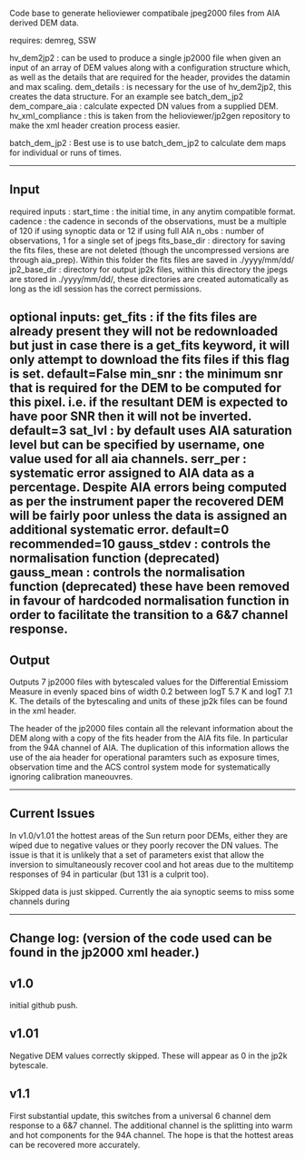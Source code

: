 Code base to generate helioviewer compatibale jpeg2000 files from AIA derived DEM data.

requires: demreg, SSW

hv_dem2jp2		: can be used to produce a single jp2000 file when given an input of an array of DEM values along with a configuration structure which, as well as the details that are required for the header, provides the datamin and max scaling.
dem_details		: is necessary for the use of hv_dem2jp2, this creates the data structure. For an example see batch_dem_jp2
dem_compare_aia		: calculate expected DN values from a supplied DEM.
hv_xml_compliance	: this is taken from the helioviewer/jp2gen repository to make the xml header creation process easier.

batch_dem_jp2		: Best use is to use batch_dem_jp2 to calculate dem maps for individual or runs of times.

----------------------------------------------------------
Input
----------------------------------------------------------
required inputs	:
start_time	: the initial time, in any anytim compatible format.
cadence		: the cadence in seconds of the observations, must be a multiple of 120 if using synoptic data or 12 if using full AIA
n_obs		: number of observations, 1 for a single set of jpegs
fits_base_dir	: directory for saving the fits files, these are not deleted (though the uncompressed versions are through aia_prep). Within this folder the fits files are saved in ./yyyy/mm/dd/<synoptic file name>
jp2_base_dir	: directory for output jp2k files, within this directory the jpegs are stored in ./yyyy/mm/dd/, these directories are created automatically as long as the idl session has the correct permissions.

optional inputs:
get_fits	: if the fits files are already present they will not be redownloaded but just in case there is a get_fits keyword, it will only attempt to download the fits files if this flag is set. default=False
min_snr		: the minimum snr that is required for the DEM to be computed for this pixel. i.e. if the resultant DEM is expected to have poor SNR then it will not be inverted. default=3
sat_lvl		: by default uses AIA saturation level but can be specified by username, one value used for all aia channels.
serr_per	: systematic error assigned to AIA data as a percentage. Despite AIA errors being computed as per the instrument paper the recovered DEM will be fairly poor unless the data is assigned an additional systematic error. default=0 recommended=10
gauss_stdev	: controls the normalisation function (deprecated)
gauss_mean	: controls the normalisation function (deprecated) these have been removed in favour of hardcoded normalisation function in order to facilitate the transition to a 6&7 channel response.
----------------------------------------------------------
Output
----------------------------------------------------------
Outputs 7 jp2000 files with bytescaled values for the Differential Emissiom Measure in evenly spaced bins of width 0.2 between logT 5.7 K and logT 7.1 K. The details of the bytescaling and units of these jp2k files can be found in the xml header. 

The header of the jp2000 files contain all the relevant information about the DEM along with a copy of the fits header from the AIA fits file. In particular from the 94A channel of AIA. The duplication of this information allows the use of the aia header for operational paramters such as exposure times, observation time and the ACS control system mode for systematically ignoring calibration maneouvres.

----------------------------------------------------------
Current Issues
----------------------------------------------------------
In v1.0/v1.01 the hottest areas of the Sun return poor DEMs, either they are wiped due to negative values or they poorly recover the DN values. The issue is that it is unlikely that a set of parameters exist that allow the inversion to simultaneously recover cool and hot areas due to the multitemp responses of 94 in particular (but 131 is a culprit too).

Skipped data is just skipped. Currently the aia synoptic seems to miss some channels during 

----------------------------------------------------------
Change log: (version of the code used can be found in the jp2000 xml header.)
----------------------------------------------------------
v1.0
----------------------------------------------------------
initial github push.

v1.01
----------------------------------------------------------
Negative DEM values correctly skipped. These will appear as 0 in the jp2k bytescale.

v1.1
----------------------------------------------------------
First substantial update, this switches from a universal 6 channel dem response to a 6&7 channel. The additional channel is the splitting into warm and hot components for the 94A channel.
The hope is that the hottest areas can be recovered more accurately.